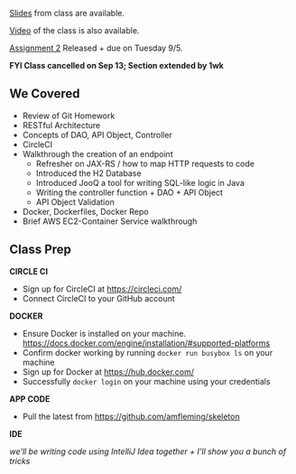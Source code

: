 [Slides](lectures/lecture-02.pdf) from class are available.

[Video](https://cornell.mediasite.com/Mediasite/Catalog/catalogs/cs5356) of the class is also available.

[Assignment 2](assignments/a2/a2.md) Released + due on Tuesday 9/5.

**FYI Class cancelled on Sep 13; Section extended by 1wk**

We Covered
----
* Review of Git Homework
* RESTful Architecture
* Concepts of DAO, API Object, Controller
* CircleCI
* Walkthrough the creation of an endpoint
  * Refresher on JAX-RS / how to map HTTP requests to code
  * Introduced the H2 Database
  * Introduced JooQ a tool for writing SQL-like logic in Java
  * Writing the controller function + DAO + API Object
  * API Object Validation
* Docker, Dockerfiles, Docker Repo
* Brief AWS EC2-Container Service walkthrough

Class Prep
----

**CIRCLE CI**
* Sign up for CircleCI at https://circleci.com/
* Connect CircleCI to your GitHub account

**DOCKER**
* Ensure Docker is installed on your machine.  https://docs.docker.com/engine/installation/#supported-platforms
* Confirm docker working by running `docker run busybox ls` on your machine
* Sign up for Docker at https://hub.docker.com/
* Successfully `docker login` on your machine using your credentials

**APP CODE**
* Pull the latest from https://github.com/amfleming/skeleton

**IDE**

*we’ll be writing code using IntelliJ Idea together + I’ll show you a bunch of tricks*
